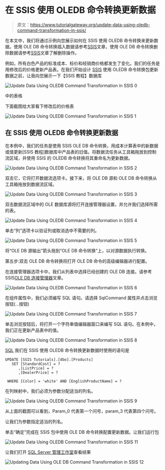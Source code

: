 # 在 SSIS 使用 OLEDB 命令转换更新数据

> 原文：<https://www.tutorialgateway.org/update-data-using-oledb-command-transformation-in-ssis/>

在本文中，我们将通过示例向您展示如何在 SSIS 使用 OLEDB 命令转换来更新数据。使用 OLE DB 命令转换插入数据请参考[SSIS](https://www.tutorialgateway.org/ole-db-command-transformation-in-ssis/)文章，使用 OLE DB 命令转换删除数据请参考[SSIS](https://www.tutorialgateway.org/delete-data-using-oledb-command-transformation-in-ssis/)文章了解删除操作。

例如，所有白色产品的标准成本、标价和经销商价格都发生了变化。我们的任务是用修改后的价格更新产品表。在我们开始设计 [SSIS](https://www.tutorialgateway.org/ssis/) 使用 OLEDB 命令转换包更新数据之前，让我向您展示一下【SSIS 教程】数据库

![Update Data Using OLEDB Command Transformation in SSIS 0](img/3151917fd145a1f040708a80cce5d7b8.png)

中的表格

下面截图给大家看下修改后的价格表

![Update Data Using OLEDB Command Transformation in SSIS 1](img/830499431419287f95980b8a167708e2.png)

## 在 SSIS 使用 OLEDB 命令转换更新数据

在本例中，我们的任务是使用 SSIS OLE DB 命令转换，用成本计算表中的新数据或值更新[SSIS 教程]数据库中产品表的旧值。将数据流任务从工具箱拖放到控制流区域，并使用 SSIS 的 OLEDB 命令转换将其重命名为更新数据。

![Update Data Using OLEDB Command Transformation in SSIS 2](img/cfb3dc5b825eb190c300eb043c15bb38.png)

双击它，它将打开数据流选项卡。接下来，将 OLE DB 源和 OLE DB 命令转换从工具箱拖放到数据流区域。

![Update Data Using OLEDB Command Transformation in SSIS 3](img/b167dccdd353bb6fa497032412992ca6.png)

双击数据流区域中的 OLE 数据库源将打开连接管理器设置，并允许我们选择所需的表。

![Update Data Using OLEDB Command Transformation in SSIS 4](img/6d2bbaf881459f7756976fda59f129b8.png)

单击“列”选项卡以验证列或取消选中不需要的列。

![Update Data Using OLEDB Command Transformation in SSIS 5](img/9b981ccfd6cbb4f74188d30a55236d81.png)

将“OLE DB 源输出”箭头拖到“OLE DB 命令转换”上，以对源数据执行转换。

第五步:双击 OLE DB 命令转换将打开 OLE DB 命令的高级编辑器进行配置。

在连接管理器选项卡中，我们从列表中选择已经创建的 OLE DB 连接。请参考 SSIS[OLE DB 连接管理器](https://www.tutorialgateway.org/ole-db-connection-manager-in-ssis/)文章。

![Update Data Using OLEDB Command Transformation in SSIS 6](img/21a79dd8d3f0e7315aa3ba54a610dbed.png)

在组件属性中，我们必须编写 SQL 语句。请选择 SqlCommand 属性并点击浏览按钮(…按钮)

![Update Data Using OLEDB Command Transformation in SSIS 7](img/b39d0c5943f40356cfd237070929bb75.png)

单击浏览按钮后，将打开一个字符串值编辑器窗口来编写 SQL 语句。在本例中，我们正在更新产品表中的值。

![Update Data Using OLEDB Command Transformation in SSIS 8](img/9d8ad1b1622efc3fe387026ec8dec26b.png)

[SQL](https://www.tutorialgateway.org/sql/) 我们在 SSIS 使用 OLEDB 命令转换更新数据时使用的语句是

```
UPDATE [SSIS Tutorials].[dbo].[Products]
   SET [StandardCost] = ?
      ,[ListPrice] = ?
      ,[DealerPrice] = ?

 WHERE [Color] = 'white' AND [EnglishProductName] = ?
```

在列映射中，我们必须为参数分配适当的列名。

![Update Data Using OLEDB Command Transformation in SSIS 9](img/e68dc9e2b099a031b57146c6df117d23.png)

从上面的截图可以看到，Param_0 代表第一个问号，param_3 代表第四个问号。

让我们为参数指定适当的列名。

单击“确定”完成在 SSIS 包中使用 OLE DB 命令转换配置更新数据。让我们运行包

![Update Data Using OLEDB Command Transformation in SSIS 11](img/0c60831373da05075211685851a6de6d.png)

让我们打开 [SQL Server 管理工作室](https://www.tutorialgateway.org/sql/)查看结果

![Updating Data Using OLE DB Command Transformation in SSIS 12](img/3ac3f77cbaa8ca5901456c59e6d3e42c.png)